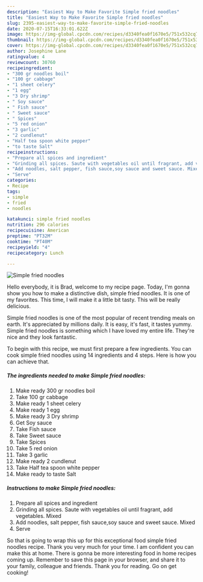 ```yaml
---
description: "Easiest Way to Make Favorite Simple fried noodles"
title: "Easiest Way to Make Favorite Simple fried noodles"
slug: 2395-easiest-way-to-make-favorite-simple-fried-noodles
date: 2020-07-15T16:33:01.622Z
image: https://img-global.cpcdn.com/recipes/d3340fea0f1670e5/751x532cq70/simple-fried-noodles-recipe-main-photo.jpg
thumbnail: https://img-global.cpcdn.com/recipes/d3340fea0f1670e5/751x532cq70/simple-fried-noodles-recipe-main-photo.jpg
cover: https://img-global.cpcdn.com/recipes/d3340fea0f1670e5/751x532cq70/simple-fried-noodles-recipe-main-photo.jpg
author: Josephine Lane
ratingvalue: 4
reviewcount: 30760
recipeingredient:
- "300 gr noodles boil"
- "100 gr cabbage"
- "1 sheet celery"
- "1 egg"
- "3 Dry shrimp"
- " Soy sauce"
- " Fish sauce"
- " Sweet sauce"
- " Spices"
- "5 red onion"
- "3 garlic"
- "2 cundlenut"
- "Half tea spoon white pepper"
- "to taste Salt"
recipeinstructions:
- "Prepare all spices and ingredient"
- "Grinding all spices. Saute with vegetables oil until fragrant, add vegetables. Mixed"
- "Add noodles, salt pepper, fish sauce,soy sauce and sweet sauce. Mixed"
- "Serve"
categories:
- Recipe
tags:
- simple
- fried
- noodles

katakunci: simple fried noodles 
nutrition: 296 calories
recipecuisine: American
preptime: "PT32M"
cooktime: "PT40M"
recipeyield: "4"
recipecategory: Lunch

---
```



![Simple fried noodles](https://img-global.cpcdn.com/recipes/d3340fea0f1670e5/751x532cq70/simple-fried-noodles-recipe-main-photo.jpg)

Hello everybody, it is Brad, welcome to my recipe page. Today, I'm gonna show you how to make a distinctive dish, simple fried noodles. It is one of my favorites. This time, I will make it a little bit tasty. This will be really delicious.



Simple fried noodles is one of the most popular of recent trending meals on earth. It's appreciated by millions daily. It is easy, it's fast, it tastes yummy. Simple fried noodles is something which I have loved my entire life. They're nice and they look fantastic.


To begin with this recipe, we must first prepare a few ingredients. You can cook simple fried noodles using 14 ingredients and 4 steps. Here is how you can achieve that.

<!--inarticleads1-->

##### The ingredients needed to make Simple fried noodles:

1. Make ready 300 gr noodles boil
1. Take 100 gr cabbage
1. Make ready 1 sheet celery
1. Make ready 1 egg
1. Make ready 3 Dry shrimp
1. Get  Soy sauce
1. Take  Fish sauce
1. Take  Sweet sauce
1. Take  Spices
1. Take 5 red onion
1. Take 3 garlic
1. Make ready 2 cundlenut
1. Take Half tea spoon white pepper
1. Make ready to taste Salt




<!--inarticleads2-->

##### Instructions to make Simple fried noodles:

1. Prepare all spices and ingredient
1. Grinding all spices. Saute with vegetables oil until fragrant, add vegetables. Mixed
1. Add noodles, salt pepper, fish sauce,soy sauce and sweet sauce. Mixed
1. Serve




So that is going to wrap this up for this exceptional food simple fried noodles recipe. Thank you very much for your time. I am confident you can make this at home. There is gonna be more interesting food in home recipes coming up. Remember to save this page in your browser, and share it to your family, colleague and friends. Thank you for reading. Go on get cooking!
